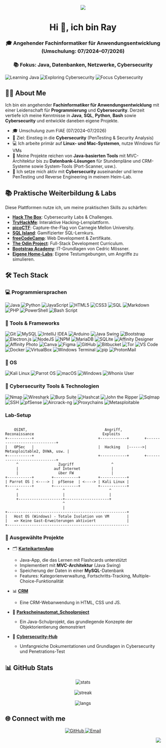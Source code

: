 <!-- Profil-README für bitRaybytes -->

<p align="center">
  <img src="https://capsule-render.vercel.app/api?type=waving&height=200&color=0a0a23&text=Hello%20World&fontAlign=50&fontAlignY=50&fontColor=00ff88&stroke=00ff88&strokeWidth=2&animation=blink" />  
</p>

<h1 align="center">Hi 👋, ich bin Ray</h1>
<h3 align="center">🎓 Angehender Fachinformatiker für Anwendungsentwicklung (Umschulung: 07/2024–07/2026)</h3>  
<h3 align="center">📚 Fokus: Java, Datenbanken, Netzwerke, Cybersecurity</h3>



![Learning Java](https://img.shields.io/badge/Learning-Java_OOP-blue?style=for-the-badge&logo=openjdk)
![Exploring Cybersecurity](https://img.shields.io/badge/Exploring-PenTesting-green?style=for-the-badge&logo=gnuprivacyguard)
![Focus Cybersecurity](https://img.shields.io/badge/Focus-Cybersecurity-red?style=for-the-badge&logo=chain)


## 👨‍💻 About Me

Ich bin ein angehender **Fachinformatiker für Anwendungsentwicklung** mit einer Leidenschaft für **Programmierung** und **Cybersecurity**. Derzeit vertiefe ich meine Kenntnisse in **Java**, **SQL**, **Python**, **Bash** sowie **Cybersecurity** und entwickle daneben eigene Projekte.

- 🎓 Umschulung zum FIAE (07/2024–07/2026)
- 🎯 Ziel: Einstieg in die **Cybersecurity** (PenTesting & Security Analysis)
- 💻 Ich arbeite primär auf **Linux- und Mac-Systemen**, nutze Windows für VMs
- 🚀 Meine Projekte reichen von **Java-basierten Tools** mit MVC-Architektur bis zu **Datenbank-Lösungen** für Stundenpläne und CRM-Systeme sowie System-Tools (Port-Scanner, usw.).
- 🔐 Ich setze mich aktiv mit **Cybersecurity** auseinander und lerne PenTesting und Reverse Engineering in meinem Heim-Lab.



## 📚 Praktische Weiterbildung & Labs

Diese Plattformen nutze ich, um meine praktischen Skills zu schärfen:

- **[Hack The Box](https://www.hackthebox.com/)**: Cybersecurity Labs & Challenges.
- **[TryHackMe](https://tryhackme.com/)**: Interaktive Hacking-Lernplattform.
- **[picoCTF](https://picoctf.org/)**: Capture-the-Flag von Carnegie Mellon University.
- **[SQL Island](https://sql-island.informatik.uni-kl.de/)**: Gamifizierter SQL-Lernkurs.
- **[freeCodeCamp](https://www.freecodecamp.org/)**: Web Development & Zertifikate.
- **[The Odin Project](https://www.theodinproject.com/)**: Full-Stack Development Curriculum.
- **[Bootstrap Academy](https://bootstrap.academy/)**: IT-Grundlagen von Cedric Mössner.
- **[Eigene Home-Labs](https://github.com/bitRaybytes/cybersecurity/tree/main/09-practice-labs)**: Eigene Testumgebungen, um Angriffe zu simulieren.



## 🛠️ Tech Stack

### 💻 Programmiersprachen
![Java](https://img.shields.io/badge/Java-ED8B00?style=for-the-badge&logo=java&logoColor=white)
![Python](https://img.shields.io/badge/Python-3776AB?style=for-the-badge&logo=python&logoColor=white)
![JavaScript](https://img.shields.io/badge/JavaScript-F7DF1E?style=for-the-badge&logo=javascript&logoColor=black)
![HTML5](https://img.shields.io/badge/HTML5-E34F26?style=for-the-badge&logo=html5&logoColor=white)
![CSS3](https://img.shields.io/badge/CSS3-1572B6?style=for-the-badge&logo=css3&logoColor=white)
![SQL](https://img.shields.io/badge/SQL-025E8C?style=for-the-badge&logo=postgresql&logoColor=white)
![Markdown](https://img.shields.io/badge/markdown-%23000000.svg?style=for-the-badge&logo=markdown&logoColor=white)
![PHP](https://img.shields.io/badge/php-%23777BB4.svg?style=for-the-badge&logo=php&logoColor=white) 
![PowerShell](https://img.shields.io/badge/PowerShell-%235391FE.svg?style=for-the-badge&logo=powershell&logoColor=white) 
![Bash Script](https://img.shields.io/badge/bash_script-%23121011.svg?style=for-the-badge&logo=gnu-bash&logoColor=white) 

### 🧰 Tools & Frameworks
![Git](https://img.shields.io/badge/Git-F05032?style=for-the-badge&logo=git&logoColor=white)
![MySQL](https://img.shields.io/badge/MySQL-4479A1?style=for-the-badge&logo=mysql&logoColor=white)
![IntelliJ IDEA](https://img.shields.io/badge/IntelliJ%20IDEA-000000?style=for-the-badge&logo=intellijidea&logoColor=white)
![Arduino](https://img.shields.io/badge/Arduino-00979D?style=for-the-badge&logo=arduino&logoColor=white)
![Java Swing](https://img.shields.io/badge/Java%20Swing-5382A1?style=for-the-badge&logo=coffeescript&logoColor=white)
![Bootstrap](https://img.shields.io/badge/Bootstrap-7952B3?style=for-the-badge&logo=bootstrap&logoColor=white)
![Electron.js](https://img.shields.io/badge/Electron-47848F?style=for-the-badge&logo=electron&logoColor=white)
![NodeJS](https://img.shields.io/badge/Node.js-339933?style=for-the-badge&logo=nodedotjs&logoColor=white)
![NPM](https://img.shields.io/badge/NPM-CB3837?style=for-the-badge&logo=npm&logoColor=white)
![MariaDB](https://img.shields.io/badge/MariaDB-003545?style=for-the-badge&logo=mariadb&logoColor=white)
![SQLite](https://img.shields.io/badge/SQLite-003B57?style=for-the-badge&logo=sqlite&logoColor=white)
![Affinity Designer](https://img.shields.io/badge/Affinity%20Designer-1B72BE?style=for-the-badge&logo=affinity-designer&logoColor=white)
![Affinity Photo](https://img.shields.io/badge/Affinity%20Photo-7E4DD2?style=for-the-badge&logo=affinity-photo&logoColor=white)
![Canva](https://img.shields.io/badge/Canva-00C4CC?style=for-the-badge&logo=canva&logoColor=white)
![Figma](https://img.shields.io/badge/Figma-F24E1E?style=for-the-badge&logo=figma&logoColor=white)
![GitHub](https://img.shields.io/badge/GitHub-181717?style=for-the-badge&logo=github&logoColor=white)
![Bitbucket](https://img.shields.io/badge/Bitbucket-0052CC?style=for-the-badge&logo=bitbucket&logoColor=white)
![Tor](https://img.shields.io/badge/Tor-7E4798?style=for-the-badge&logo=torproject&logoColor=white)
![VS Code](https://img.shields.io/badge/Visual%20Studio%20Code-007ACC?style=for-the-badge&logo=visualstudiocode&logoColor=white)
![Docker](https://img.shields.io/badge/Docker-2496ED?style=for-the-badge&logo=docker&logoColor=white)
![VirtualBox](https://img.shields.io/badge/VirtualBox-183A61?style=for-the-badge&logo=virtualbox&logoColor=white)
![Windows Terminal](https://img.shields.io/badge/Windows%20Terminal-4D4D4D?style=for-the-badge&logo=windowsterminal&logoColor=white)
![pip](https://img.shields.io/badge/Python-3776AB?style=for-the-badge&logo=pypi&logoColor=white)
![ProtonMail](https://img.shields.io/badge/ProtonMail-6D4AFF?style=for-the-badge&logo=protonmail&logoColor=white)

### 🧰 OS
![Kali Linux](https://img.shields.io/badge/Kali%20Linux-268BD2?style=for-the-badge&logo=kalilinux&logoColor=white)
![Parrot OS](https://img.shields.io/badge/Parrot%20OS-15E0BD?style=for-the-badge&logo=parrotsecurity&logoColor=black)
![macOS](https://img.shields.io/badge/macOS-000000?style=for-the-badge&logo=apple&logoColor=white) 
![Windows](https://img.shields.io/badge/Windows-0078D6?style=for-the-badge&logo=windows&logoColor=white)
![Whonix User](https://img.shields.io/badge/Whonix-000000?style=for-the-badge&color=2E8B57&logoColor=white&link=https://www.whonix.org/)

### 🔐 Cybersecurity Tools & Technologien

![Nmap](https://img.shields.io/badge/Nmap-7C7C7C?style=for-the-badge&logo=nmap&logoColor=white)
![Wireshark](https://img.shields.io/badge/Wireshark-005E94?style=for-the-badge&logo=wireshark&logoColor=white)
![Burp Suite](https://img.shields.io/badge/Burp%20Suite-F24E1E?style=for-the-badge&logo=portswigger&logoColor=white)
![Hashcat](https://img.shields.io/badge/Hashcat-5C1C1C?style=for-the-badge&logo=hashcat&logoColor=white)
![John the Ripper](https://img.shields.io/badge/John%20the%20Ripper-000000?style=for-the-badge&logo=John-the-Ripper&logoColor=white)
![Sqlmap](https://img.shields.io/badge/Sqlmap-4096EE?style=for-the-badge&logo=sqlmap&logoColor=white)
![SSH](https://img.shields.io/badge/SSH-333333?style=for-the-badge&logo=openssh&logoColor=white)
![pfSense](https://img.shields.io/badge/pfSense-212B36?style=for-the-badge&logo=pfsense&logoColor=007DC3)
![Aircrack-ng](https://img.shields.io/badge/Aircrack-ng-34A8DB?style=for-the-badge&logo=aircrack-ng&logoColor=white)
![Proxychains](https://img.shields.io/badge/Proxychains-2E2E2E?style=for-the-badge&logo=torproject&logoColor=7E4798)
![Metasploitable](https://img.shields.io/badge/Metasploitable-1F1F1F?style=for-the-badge&logo=metasploit&logoColor=39FF14)


### Lab-Setup
```text

    OSINT,                                   Angriff,
Reconaissance                               Exploits
+-----------+                             +------------+       +-----------------------------+
|   OPSec   |                             |  Hacking   |------>| Metasploitable2, DVWA, usw. |
+-----------+                             +------------+       +-----------------------------+
     ^                  Zugriff                 ^
     |                auf Internet              |
     |                  über FW                 |
+-----------+        +-----------+        +------------+
| Parrot OS | <----> |  pfSense  | <----> | Kali Linux |
+-----------+        +-----------+        +------------+
     ^                    ^                    ^
     |                    |                    |
     +--------------------+--------------------+
                          ^
                          |
+------------------------------------------------------+
|   Host OS (Windows) - Totale Isolation von VM        |
|   => Keine Gast-Erweiterungen aktiviert              |
+-------------------------------------------------------

```




### 📂 Ausgewählte Projekte

- 🗂️ [**KarteikartenApp**](https://github.com/bitRaybytes/KarteikartenApp)
  - Java-App, die das Lernen mit Flashcards unterstützt
  - Implementiert mit **MVC-Architektur** (Java Swing)
  - Speicherung der Daten in einer **MySQL**-Datenbank
  - Features: Kategorienverwaltung, Fortschritts-Tracking, Multiple-Choice-Funktionalität

- 📊 [**CRM**](https://github.com/bitRaybytes/crm-projekt)
  - Eine CRM-Webanwendung in HTML, CSS und JS.

- 🏫 [**Parkscheinautomat_Schoolproject**](https://github.com/bitRaybytes/Parkscheinautomat_Schoolproject)
  - Ein Java-Schulprojekt, das grundlegende Konzepte der Objektorientierung demonstriert

- 🔐 [**Cybersecurity-Hub**](https://github.com/bitRaybytes/cybersecurity/)
  - Umfangreiche Dokumentationen und Grundlagen in Cybersecurity und Penetrations-Test



## 📊 GitHub Stats

<p align="center">
  <img src="https://github-readme-stats.vercel.app/api?username=bitRaybytes&show_icons=true&theme=tokyonight&hide_title=true&count_private=true&hide_border=true&card_width=400" alt="stats"/>
  <br><br>
  <img src="https://github-readme-streak-stats.herokuapp.com/?user=bitRaybytes&theme=tokyonight&hide_border=true&card_width=400" alt="streak" />
  <br><br>
  <img src="https://github-readme-stats.vercel.app/api/top-langs/?username=bitRaybytes&layout=compact&theme=tokyonight&hide_border=true&card_width=400" alt="langs" />
</p>



## 🌐 Connect with me

<p align="center">
  <a href="https://github.com/bitRaybytes" target="_blank">
    <img src="https://img.shields.io/badge/GitHub-100000?style=for-the-badge&logo=github&logoColor=white" alt="GitHub"/>
  </a>
  <a href="mailto:bitraybytes@proton.me" target="_blank">
    <img src="https://img.shields.io/badge/Email-D14836?style=for-the-badge&logo=gmail&logoColor=white" alt="Email"/>
  </a>
</p>

<p align="right"> 
  
  <img src="https://capsule-render.vercel.app/api?type=waving&height=130&color=1a1b27&fontAlign=50&fontAlignY=50&animation=blink&section=footer&reversal=false"/>
  
</p>
